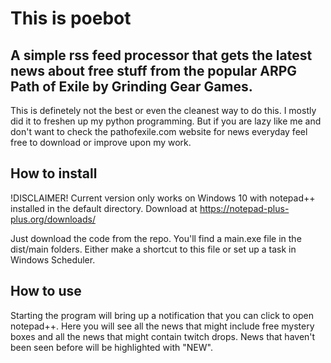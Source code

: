 # This is poebot
## A simple rss feed processor that gets the latest news about free stuff from the popular ARPG Path of Exile by Grinding Gear Games.

This is definetely not the best or even the cleanest way to do this. I mostly did it to freshen up my python programming.
But if you are lazy like me and don't want to check the pathofexile.com website for news everyday feel free to download or improve upon my work.

## How to install
!DISCLAIMER! Current version only works on Windows 10 with notepad++ installed in the default directory. Download at https://notepad-plus-plus.org/downloads/

Just download the code from the repo. You'll find a main.exe file in the dist/main folders. Either make a shortcut to this file or set up a task in Windows Scheduler.

## How to use
Starting the program will bring up a notification that you can click to open notepad++. Here you will see all the news that might include free mystery boxes 
and all the news that might contain twitch drops. News that haven't been seen before will be highlighted with "NEW".
